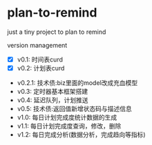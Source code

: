 # plan-to-remind

just a tiny project to plan to remind

version management

- [x] v0.1: 时间表curd
- [x] v0.2: 计划表curd
- v0.2.1: 技术债:biz里面的model改成充血模型
- v0.3: 定时器基本框架搭建
- v0.4: 延迟队列，计划推送
- v0.5: 技术债:返回值新增状态码与描述信息
- v1.0: 每日计划完成度统计数据的生成
- v1.1: 每日计划完成度查询，修改，删除
- v1.2: 每日完成分析(数据分析，完成趋向等指标)